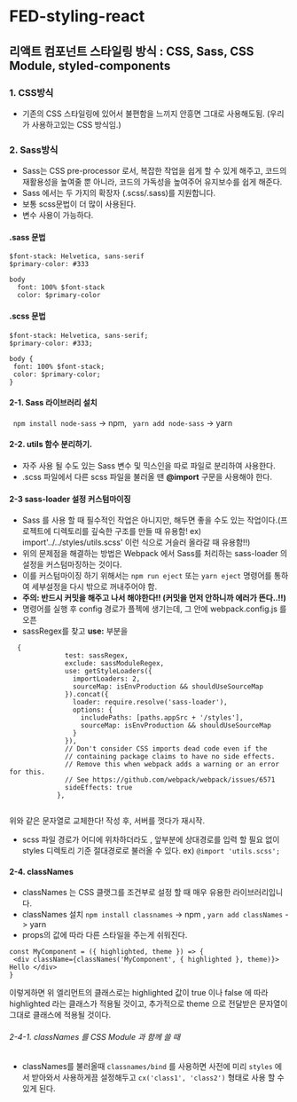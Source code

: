 # FED-styling-react

## 리액트 컴포넌트 스타일링 방식 : CSS, Sass, CSS Module, styled-components 

### 1. CSS방식
- 기존의 CSS 스타일링에 있어서 불편함을 느끼지 안흥면 그대로 사용해도됨. (우리가 사용하고있는 CSS 방식임.)

### 2. Sass방식
- Sass는 CSS pre-processor 로서, 복잡한 작업을 쉽게 할 수 있게 해주고, 코드의 재활용성을 높여줄 뿐 아니라, 코드의 가독성을 높여주어 유지보수를 쉽게 해준다.
- Sass 에서는 두 가지의 확장자 (.scss/.sass)를 지원합니다.
- 보통 scss문법이 더 많이 사용된다.
- 변수 사용이 가능하다.

#### .sass 문법
```
$font-stack: Helvetica, sans-serif
$primary-color: #333

body
  font: 100% $font-stack
  color: $primary-color
```
  
  #### .scss 문법
 ```
$font-stack: Helvetica, sans-serif;
$primary-color: #333;

body {
  font: 100% $font-stack;
  color: $primary-color;
}
```
#### 2-1. Sass 라이브러리 설치
``` npm install node-sass``` -> npm, 
``` yarn add node-sass``` -> yarn

#### 2-2. utils 함수 분리하기.
- 자주 사용 될 수도 있는 Sass 변수 및 믹스인을 따로 파일로 분리하여 사용한다.
- .scss 파일에서 다른 scss 파일을 불러올 땐 **@import** 구문을 사용해야 한다.

#### 2-3 sass-loader 설정 커스텀마이징
- Sass 를 사용 할 때 필수적인 작업은 아니지만, 해두면 좋을 수도 있는 작업이다.(프로젝트에 디렉토리를 깊숙한 구조를 만들 때 유용함!
ex) import'../../styles/utils.scss' 이런 식으로 거슬러 올라갈 때 유용함!!)
- 위의 문제점을 해결하는 방법은 Webpack 에서 Sass를 처리하는 sass-loader 의 설정을 커스텀마징하는 것이다.
- 이를 커스텀마이징 하기 위해서는 ```npm run eject``` 또는 ```yarn eject``` 명령어를 통하여 세부설정을 다시 밖으로 꺼내주어야 함.
- **주의: 반드시 커밋을 해주고 나서 해야한다!! (커밋을 먼저 안하니까 에러가 뜬다..!!)**
- 명령어를 실행 후 config 경로가 플젝에 생기는데, 그 안에 webpack.config.js 를 오픈
- sassRegex를 찾고 **use:** 부분을 
```
  {
              test: sassRegex,
              exclude: sassModuleRegex,
              use: getStyleLoaders({
                importLoaders: 2,
                sourceMap: isEnvProduction && shouldUseSourceMap
              }).concat({
                loader: require.resolve('sass-loader'),
                options: {
                  includePaths: [paths.appSrc + '/styles'],
                  sourceMap: isEnvProduction && shouldUseSourceMap
                }
              }),
              // Don't consider CSS imports dead code even if the
              // containing package claims to have no side effects.
              // Remove this when webpack adds a warning or an error for this.
              // See https://github.com/webpack/webpack/issues/6571
              sideEffects: true
            },
            
```
 위와 같은 문자열로 교체한다! 작성 후, 서버를 껏다가 재시작.
 - scss 파일 경로가 어디에 위차하더라도 , 앞부분에 상대경로를 입력 할 필요 없이 styles 디렉토리 기준 절대경로로 불러올 수 있다.
 ex) ```@import 'utils.scss'; ```
 
 #### 2-4. classNames
 - classNames 는 CSS 클랫그를 조건부로 설정 할 때 매우 유용한 라이브러리입니다.
 - classNames 설치
 ```npm install classnames``` -> npm , ```yarn add classNames``` -> yarn
 - props의 값에 따라 다른 스타일을 주는게 쉬워진다.
 ```
 const MyComponent = ({ highlighted, theme }) => {
  <div className={classNames('MyComponent', { highlighted }, theme)}> Hello </div>
 }
 ```
 이렇게하면 위 엘리먼트의 클래스로는 highlighted 값이 true 이나 false 에 따라 highlighted 라는 클래스가 적용될 것이고, 추가적으로 theme 으로 전달받은 문자열이 그대로 클래스에 적용될 것이다.

###### 2-4-1. classNames 를 CSS Module 과 함께 쓸 때
- classNames를 불러올때 ```classnames/bind``` 를 사용하면 사전에 미리 ```styles``` 에서 받아와서 사용하게끔 설정해두고
```cx('class1', 'class2')``` 형태로 사용 할 수있게 된다.
